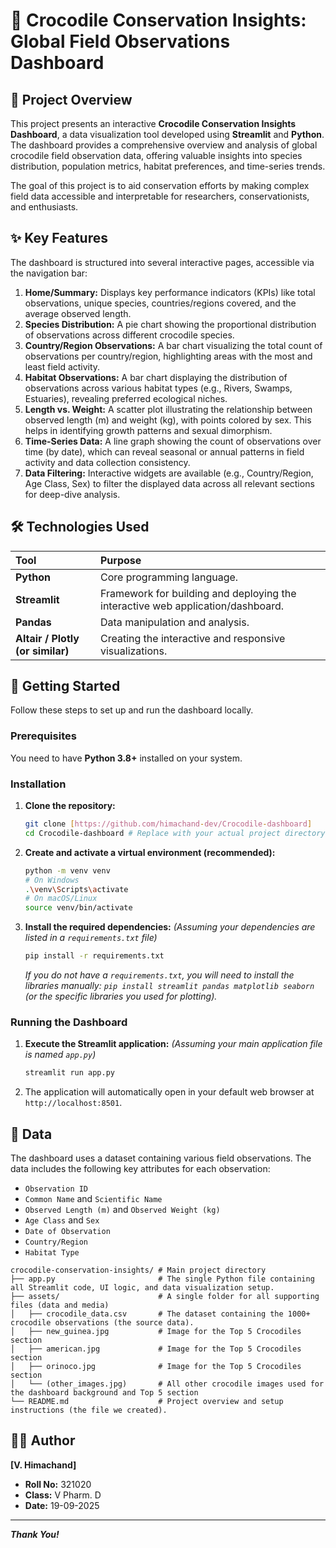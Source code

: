 # 🐊 Crocodile Conservation Insights: Global Field Observations Dashboard

## 🌟 Project Overview

This project presents an interactive **Crocodile Conservation Insights Dashboard**, a data visualization tool developed using **Streamlit** and **Python**. The dashboard provides a comprehensive overview and analysis of global crocodile field observation data, offering valuable insights into species distribution, population metrics, habitat preferences, and time-series trends.

The goal of this project is to aid conservation efforts by making complex field data accessible and interpretable for researchers, conservationists, and enthusiasts.

## ✨ Key Features

The dashboard is structured into several interactive pages, accessible via the navigation bar:

1.  **Home/Summary:** Displays key performance indicators (KPIs) like total observations, unique species, countries/regions covered, and the average observed length.
2.  **Species Distribution:** A pie chart showing the proportional distribution of observations across different crocodile species.
3.  **Country/Region Observations:** A bar chart visualizing the total count of observations per country/region, highlighting areas with the most and least field activity.
4.  **Habitat Observations:** A bar chart displaying the distribution of observations across various habitat types (e.g., Rivers, Swamps, Estuaries), revealing preferred ecological niches.
5.  **Length vs. Weight:** A scatter plot illustrating the relationship between observed length ($\text{m}$) and weight ($\text{kg}$), with points colored by sex. This helps in identifying growth patterns and sexual dimorphism.
6.  **Time-Series Data:** A line graph showing the count of observations over time (by date), which can reveal seasonal or annual patterns in field activity and data collection consistency.
7.  **Data Filtering:** Interactive widgets are available (e.g., Country/Region, Age Class, Sex) to filter the displayed data across all relevant sections for deep-dive analysis.

## 🛠️ Technologies Used

| Tool | Purpose |
| :--- | :--- |
| **Python** | Core programming language. |
| **Streamlit** | Framework for building and deploying the interactive web application/dashboard. |
| **Pandas** | Data manipulation and analysis. |
| **Altair / Plotly (or similar)** | Creating the interactive and responsive visualizations. |

## 🚀 Getting Started

Follow these steps to set up and run the dashboard locally.

### Prerequisites

You need to have **Python 3.8+** installed on your system.

### Installation

1.  **Clone the repository:**
    ```bash
    git clone [https://github.com/himachand-dev/Crocodile-dashboard]
    cd Crocodile-dashboard # Replace with your actual project directory name
    ```

2.  **Create and activate a virtual environment (recommended):**
    ```bash
    python -m venv venv
    # On Windows
    .\venv\Scripts\activate
    # On macOS/Linux
    source venv/bin/activate
    ```

3.  **Install the required dependencies:**
    *(Assuming your dependencies are listed in a `requirements.txt` file)*
    ```bash
    pip install -r requirements.txt
    ```
    *If you do not have a `requirements.txt`, you will need to install the libraries manually: `pip install streamlit pandas matplotlib seaborn` (or the specific libraries you used for plotting).*

### Running the Dashboard

1.  **Execute the Streamlit application:**
    *(Assuming your main application file is named `app.py`)*
    ```bash
    streamlit run app.py
    ```

2.  The application will automatically open in your default web browser at `http://localhost:8501`.

## 📂 Data

The dashboard uses a dataset containing various field observations. The data includes the following key attributes for each observation:
* `Observation ID`
* `Common Name` and `Scientific Name`
* `Observed Length (m)` and `Observed Weight (kg)`
* `Age Class` and `Sex`
* `Date of Observation`
* `Country/Region`
* `Habitat Type`

```
crocodile-conservation-insights/ # Main project directory
├── app.py                       # The single Python file containing all Streamlit code, UI logic, and data visualization setup.
├── assets/                      # A single folder for all supporting files (data and media)
│   ├── crocodile_data.csv       # The dataset containing the 1000+ crocodile observations (the source data).
│   ├── new_guinea.jpg           # Image for the Top 5 Crocodiles section
│   ├── american.jpg             # Image for the Top 5 Crocodiles section
│   ├── orinoco.jpg              # Image for the Top 5 Crocodiles section
│   └── (other_images.jpg)       # All other crocodile images used for the dashboard background and Top 5 section
└── README.md                    # Project overview and setup instructions (the file we created).
```

## 👨‍💻 Author

**[V. Himachand]**
* **Roll No:** 321020
* **Class:** V Pharm. D
* **Date:** 19-09-2025

---
***Thank You!***
